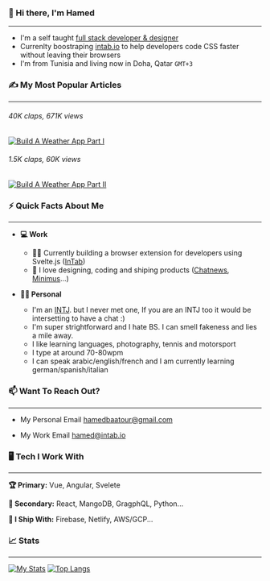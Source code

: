 ### 👋 Hi there, I'm Hamed 
___

- I'm a self taught <u>full stack developer & designer</u><br>
- Currenlty boostraping <a target="_blank" href="intab.io">intab.io</a> to help developers code CSS faster without leaving their browsers <br>
- I'm from Tunisia and living now in Doha, Qatar `GMT+3`




### ✍ My Most Popular Articles 
___

###### 40K claps, 671K views
<a target="_blank" href="https://hamedbaatour.medium.com/build-a-real-world-beautiful-web-app-with-angular-6-a-to-z-ultimate-guide-2018-part-i-e121dd1d55e"><img src="https://github-readme-medium-recent-article.vercel.app/medium/@hamedbaatour/1" alt="Build A Weather App Part I"></a>
###### 1.5K claps, 60K views
<a target="_blank" href="https://hamedbaatour.medium.com/build-a-real-world-beautiful-web-app-with-angular-8-the-ultimate-guide-2019-part-ii-fe70852b2d6d"><img src="https://github-readme-medium-recent-article.vercel.app/medium/@hamedbaatour/0" alt="Build A Weather App Part II"></a>



### ⚡ Quick Facts About Me
___

- **💻 Work**

  - 👷‍♀️ Currently building a browser extension for developers using Svelte.js (<a target="_blank" href="https://intab.io">InTab</a>)
  - 🚀 I love designing, coding and shiping products (<a target="_blank" href="https://newschatters-landing.web.app">Chatnews</a>, <a target="_blank" href="https://minimus-weather.web.app">Minimus</a>...)

- **🙋‍♂️ Personal**

  - I'm an <a target="_blank" href="https://www.16personalities.com/intj-personality">INTJ</a>. but I never met one, If you are an INTJ too it would be intersetting to have a chat :)   
  - I'm super strightforward and I hate BS. I can smell fakeness and lies a mile away.
  - I like learning languages, photography, tennis and motorsport
  - I type at around 70-80wpm
  - I can speak arabic/english/french and I am currently learning german/spanish/italian




### 📫 Want To Reach Out?
___

- My Personal Email <a target="_blank" href="mailto:hamedbaatour@gmail.com">hamedbaatour@gmail.com</a>

- My Work Email <a target="_blank" href="mailto:hamedbaatour@gmail.com">hamed@intab.io</a>




### 🖥 Tech I Work With
___

**🏆 Primary:** Vue, Angular, Svelete

**🥈 Secondary:** React, MangoDB, GragphQL, Python...

**🚢 I Ship With:** Firebase, Netlify, AWS/GCP...




### 📈 Stats
___

[![My Stats](https://github-readme-stats.vercel.app/api?username=hamedbaatour&show_icons=true&hide_border=true&title_color=fe6287&icon_color=fe6287&text_color=ffffff&bg_color=0a192f&count_private=true)](https://github.com/hamedbaatour?tab=repositories)
[![Top Langs](https://github-readme-stats.vercel.app/api/top-langs/?username=hamedbaatour&layout=compact&show_icons=true&hide_border=true&title_color=fe6287&icon_color=fe6287&text_color=ffffff&bg_color=0a192f)](https://github.com/hamedbaatour?tab=repositories)

